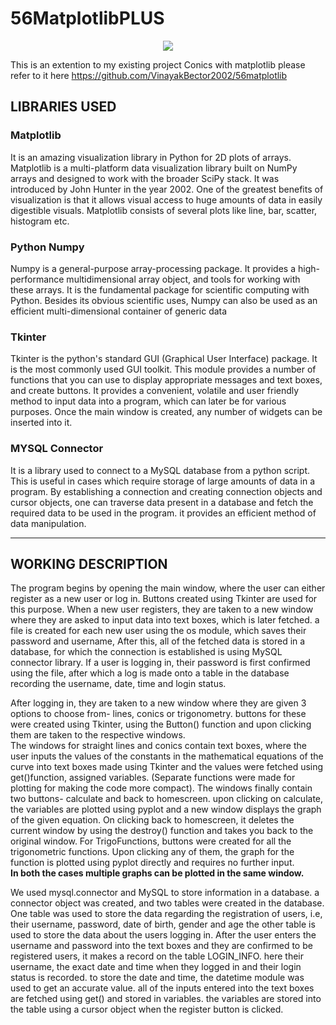# 56MatplotlibPLUS
<div align = "center">
  <img align="center" src= "https://github.com/VinayakBector2002/VinayakBector2002/blob/master/Vlogo.jpg" />
</div>

This is an extention to my existing project Conics with matplotlib
please refer to it here
https://github.com/VinayakBector2002/56matplotlib

## LIBRARIES USED

### Matplotlib
It  is an amazing visualization library in Python for 2D plots of arrays. Matplotlib is a multi-platform data visualization library built on NumPy arrays and designed to work with the broader SciPy stack. It was introduced by John Hunter in the year 2002.
One of the greatest benefits of visualization is that it allows  visual access to huge amounts of data in easily digestible visuals. Matplotlib consists of several plots like line, bar, scatter, histogram etc.

### Python Numpy
Numpy is a general-purpose array-processing package. It provides a high-performance multidimensional array object, and tools for working with these arrays. It is the fundamental package for scientific computing with Python.
Besides its obvious scientific uses, Numpy can also be used as an efficient multi-dimensional container of generic data

### Tkinter
Tkinter is the python's standard GUI (Graphical User Interface) package. It is the most commonly used GUI toolkit. This module provides a number of functions that you can use to display  appropriate messages and text boxes, and create buttons.  It provides a convenient, volatile and user friendly method  to input data into a program, which can later be for various purposes. Once the main window is created, any number of widgets can be inserted into it.

### MYSQL Connector
It is a library used to connect to a MySQL database from a python script. This is useful in cases which require storage of large amounts of data in a program. By establishing a connection and creating connection objects and cursor objects, one can traverse data present in a database and fetch the required data to be used in the program. it provides an efficient method of data manipulation.

---
## WORKING DESCRIPTION
<p>
The program begins by opening the main window,  where the user can either register as a new user or log in. Buttons created using Tkinter are used for this purpose. When a new user registers, they are taken to a new window where they are asked to input data into text boxes, which is later fetched. a file is created for each new user using the os module, which saves their password and username, After this, all of the fetched data  is stored in a database, for which the connection is established is using MySQL connector library. If a user is logging in, their password is first confirmed using the file, after which a log is made onto a table in the database recording the username, date, time and login status.
</p>
<p>
  <div>
After logging in, they are taken to a new window where they are given 3 options to choose from- lines, conics or trigonometry. buttons for these were created using Tkinter, using the Button() function and upon clicking them are taken to the respective windows.
    </div>
    <div>
The windows for straight lines and conics contain text boxes, where the user inputs the values of the constants in the mathematical equations of the curve into text boxes made using Tkinter and the values were fetched using get()function, assigned variables. (Separate functions were made for plotting for making the code more compact). The windows finally contain two buttons- calculate and back to homescreen. upon clicking on calculate, the variables are plotted using pyplot and a new window displays the graph of the given equation. On clicking back to homescreen, it deletes the current window by using the destroy() function and takes you back to the original window.
For TrigoFunctions, buttons were created for all the trigonometric functions. Upon clicking any of them, the graph for the function is plotted using pyplot directly and requires no further input.
  </div>
  <div>
    <b> In both the cases multiple graphs can be plotted in the same window. </b>
  </div>
</p>
<p>
We used mysql.connector and MySQL to store information in a database. a connector object was created, and two tables were created in the database. One table was used to store the data regarding the registration of users, i.e, their username, password, date of  birth, gender and age
the other table is used to store the data about the users logging in. After the user enters the username and password into the text boxes and they are confirmed to be registered users, it makes a record on the table LOGIN_INFO. here their username, the exact date and time when they logged in and their login status is recorded. to store the date and time, the datetime module was used to get an accurate value.
all of the inputs entered into the text boxes are fetched using get() and stored in variables. the variables are stored into the table using a cursor object when the register button is clicked.

</p>
